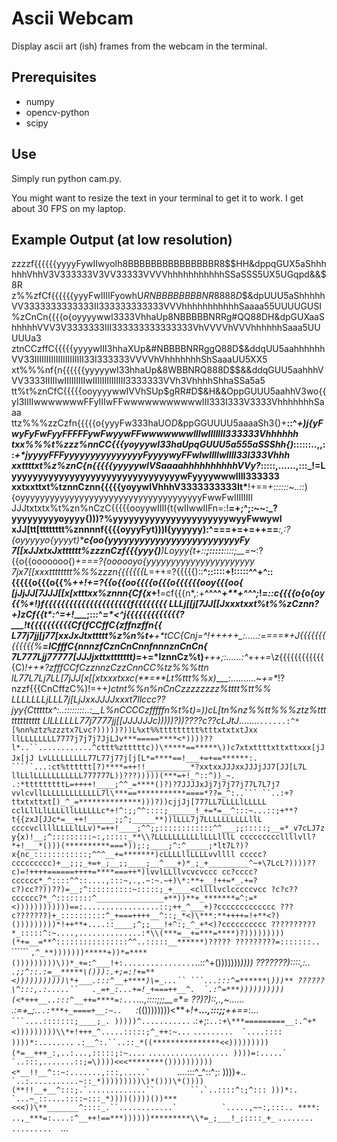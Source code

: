 # Ascii Webcam

Display ascii art (ish) frames from the webcam in the terminal.

## Prerequisites

- numpy
- opencv-python
- scipy

## Use

Simply run python cam.py.

You might want to resize the text in your terminal to get it to work.
I get about 30 FPS on my laptop.

## Example Output (at low resolution)

zzzzf{{{{{{yyyyFywIIwyoIh8BBBBBBBBBBBBBBBR8$$HH&dppqGUX5aShhhhhhVhhV3V333333V3VV33333VVVVhhhhhhhhhhhSSaSSS5UX5UGqpd&&$8R
z%%zfCf{{{{{{yyyFwIIIIFyowhU$RNBBBBBBBBNR8888D$$&dpUUU5aShhhhhVV3333333333333II333333333333VVVhhhhhhhhhhhSaaaa55UUUUGUSI
%zCnCn{{{{o{oyyyywwI3333VhhaUp8NBBBBBNRRg#QQ88DH&dpGUXaaShhhhhVVV3V3333333III333333333333333VhVVVVhVVVhhhhhhSaaa5UUUUUa3
ztnCCzffC{{{{{yyyywIII3hhaXUp&#NBBBBNRRggQ88D$&ddqUU5aahhhhhhVV33IIIIIIIIIIIIIIIIIIIII33I333333VVVVhVhhhhhhhShSaaaUU5XX5
xt%%%nf{n{{{{{{yyyyywI33hhaUp&8WBBNRQ888D$$&&ddqGUU5aahhhVVV3333IIIIIwIIIIIIIIIwIIIIIIIIIIIIII3333333VVh3VhhhhShhaSSa5a5
tt%t%znCfC{{{{{ooyyyywwIVVhSUp$gRR#D$&H&&OppGUUU5aahhV3wo{{yI3IIIIwwwwwwwFFyIIIwFFwwwwwwwwwwwIII333I333V3333VhhhhhhhSaaa
ttz%%%zzCzfn{{{{{o{yyyFw333haUO$D$&ppGGUUUU5aaaaSh3{)+__::^_+)j{yFwyFyFwFyyFFFFFywFwyywFFwwwwwwwIIIwIIIIIII333333Vhhhhhh
txx%%%t%zzz%nnCC{{{yoyyywI33haUpqGUUU5a555aSSShh{)_::::::..,,::_+*jyyyyFFFyyyyyyyyyyyyyyyFyyyywyFFwIwIIIIwIIII33I333Vhhh
xxttttxt%z%znC{n{{{{{yyyyywIVSaaaahhhhhhhhhhVVy?_:::::,......,:::_!=LyyyyyyyyyyyyyyyyyyyyyyyyyyyyyyyywFyyyywwwIIII333333
xxtxxttxt%tznnCznn{{{{{yoyywIVhhhV3333333333It*__!+==+_::::::~..::_){oyyyyyyyyyyyyyyyyyyyyyyyyyyyyyyyyyyyyyFwwFwIIIIIIII
JJJtxtxtx%t%zn%nCzC{{{{{ooyywIIII{t{wIIwwIIFn=:!******=+__;^;__:~~:_?yyyyyyyyyoyyyy{)))?%yyyyyyyyyyyyyyyyyyyyyywyyFwwywI
xJJ[tt[tttttttt%znnnnf{{{{oyyyFyt)))l{yyyyyy):^****===+=+=++==**_:,:?{oyyyyyo{yyyyt)****c{oo{yyyyyyyyyyyyyyyyyyyyyyyyyFy
7[[xJJxtxJxtttttt%zzznCzf{{{yyy{)***)Loyyy{t+::__;:::::__::::;__=_~:?{{o{{ooooooo{)*+===?{oooooyo{yyyyyyyyyyyyyyyyyyyyyy
7jx7[[xxxtttttttt%%%zzzn{{{{{{{L*=++=?{{{{{)::__^::::::+!:::::^^+^::\{{{{{o{{{o{{%*++!+=?{{o{{oo{{{{o{{{o{{{{{{ooy{{{oo{
[jJjJJ[7JJJ[[x[xtttxx%znnn{Cf{x*+!__=cf{{{n*,:+__^^^^_+**+^^^;_!_=::c{{{{o{o{oy{{%*____!)f{{{{{{{{{{{{{{{{{{{{{f{{{{{{{{
LLLj[[j[7JJ[[Jxxxtxxt%t%%zCznn?+____)zCf{{t*:^=+!____;:::^_____=*<^_j{{{{{{{{{{{{{?____!*t{{{{{{{{{{Cf{fCCffC{zffnzffn{{
L77j7jj[j77[xxJxJtxttttt%z%n%t*+__+*tCC{Cnj=^!+++++_:.....:__====*+*J{{{{{{{{{{{{{%*___=*lCfffC{nnnzfCznCnCnnfnnnznCnCn{
7L777Ljj77777[JJJjxttxttttttt)*=+=*lznnCz%t)___+++;:......:^_+++*=*\z{{{{{{{{{{{{{C)_!++*?zfffCCfCzznnzCzzCnnCC%tz%%%ttn
lL77L7Lj7LL[7jJJ[x[[xtxxxtxxc(**=**Lt%ttt%%x)____:..........~_+=*_!?nzzf{{{CnCffzC%)!=++*)ctnt%%n%nCnCzzzzzzzz%tttt%tt%%
LLLLLLLjLLL7j[LjJxxJJJJxxxt7llccc??jyy{Ctttttx\^:..::::::::..:__*L%nCCCCzfffffn%t%t)=*))cL[tn%nz%%tt%%%ztz%ttttttttttttt
LlLLLLLL77j7777jj[[JJJJJJc)))))?))????c??cLJtJ*........`......:^*[%nn%ztz%zzztx7Lvc?)))))?))L%xt%%ttttttttt%tttxtxtxtJxx
llLLLLLLLL7777j7j7j7JjLJv***=====****<*))))??l*..``............^cttt%ztttttc))\*****==*****\))c7xtxttttxttxttxxx[jJJx[jJ
LvLLLLLLLLL77L77j77j[j[L*=****==!___+=+==******:.` `  `````...:ct%tttttt[?)****=++!!__________*?xxtxxJJJxxJJJjJJ7[JJ[L7L
llLLlLLLLLLLLLLL777777L))???)))))(***=+!_^::^))_~.`        `.:*tttttttttL=++++!____;^^_=****()?)?7JJJJxJj7j7j77j77L7L7j7
vvlcvllLLLLLLLLLLLLL7l\***==***********====*??=_^:..``` ``..:+?ttxtxttxt[)_^_=**************)))?))cjjJj[777LL7LLLLlLLLLL
cclLllLlLLLLllLLLLLLc*+!^:;;^^::::;______!_+=*=__^:::~...::;+**?t{{zxJ[JJc*=__++!______;;^;_____**))lLLL7j7LLLLLLLLLLllL
ccccvcllllLLLLlLLv)*=++!____;^^;;::::::::::::^^___;;:::::;__=*_v7cLJ7zy{x)!__;^:::::::::~:,:::::_**\\?LLLLLLLLLLlLLLlllL
cccccccccllllvll?*+!___*()))(**********===*));:;____;^:^_____;*lt7L?)?x{nc_::::::::::::;^^^__+=*******)cLLLLllLLLLvvllll
ccccc?ccccccccc)+__;;;_+=+_;__;;____;__^___+)*_;_+_________^~+\7LcL?))))??c)=!++++======++++=****===++*)lvvlLLllvcvcvccc
cc?cccc?cccccc*_^::::^^::....,:::~,.,.~:~.~+)\*:**+__!++=*_.+=?c?)cc??))??)=__;^::::::::::~:::::;_+____<cllllvclcccccvcc
?c?c??cccccc?*_^::::::::^_______________+**))**+_*******=^:=*<))))))))))))==:.................::;++_^___+)?ccccccccccccc
???c???????)+_::::::::::^_+===++++__^::;_*<)\***:**++++=!+**<?)()))))))))*!++**+....::____;^;;___!+^:;_^_+*<)?cccccccccc
??????????*_:::::^:~....,..............:*\\(***=__+=***=****)?)))))))))(*+=__=**^::::::::::::::::^^..:::::__******)?????
?????????=:::::::..` ``````   ``,^_**)))))))*****+))*=****()))))))))\))*_+=:^___!+:................``..::^+()))))))*))))
???????)_::::,:..`````   .;;^::.:=__*****\())):.+;=:!+=**<)))))))))))\*+___.:::^__+****)\=_...`` ```...:::^=******\)))**
??????\^:::,.:.....``   ._=+_:...+=!_+===++__^.  `.:^=***))))))))))(<*+++__..:::^__++=****=:...`````...,::::;;;___=****=
??)?)*::,.,~......`   `.:=+_;.`..:***+_====+__:~..   `:*(())))))))<**+_!+__...,:::;;__++==_:...`` ```....:::::::;____;_.
)))))^...........``   .:_+_;:``..:+\***=========__:.^+*<)))))))))\\*+!+++_^.....:::::;^_++:~...`` ``.........  `....::::
))))*:........``     `.:__^:.``..::_*((***************<<)))))))))(*=__+++_:,..:...,:::::;:~....`   ```..................
))))=:.....`        `..:::,.......::;=\))))<<<********())))))))))<*__!!__^::~:.......,:::,.....`      ```....:::^_^::^;:
))))+..````         `..:...........~::_*)))))))))\)*()))\*())))(**!!__+__^:::;.`.............``        ``.`..::::^:;^:::
)))*:.              `...~_::....::::~:::_*))))())))())***<<<))\**_______^::::_.``............`          `.....,~~:,:::..
****:               ..,_***=:....:^__++!==***))))))*********\\*=_;___!_;::::_+_```` `........`          `.........  `...
